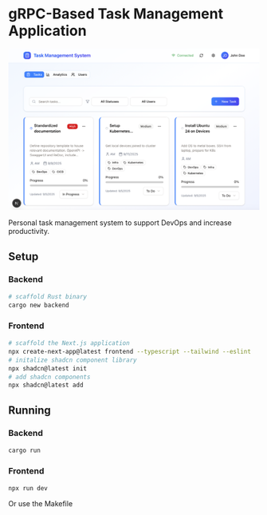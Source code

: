# gRPC-Based Task Management Application

![Home](docs/assets/tasks.png)

Personal task management system to support DevOps and increase productivity.

## Setup

### Backend
```bash
# scaffold Rust binary
cargo new backend
```

### Frontend
```bash
# scaffold the Next.js application
npx create-next-app@latest frontend --typescript --tailwind --eslint
# initalize shadcn component library
npx shadcn@latest init
# add shadcn components
npx shadcn@latest add 
```

## Running
### Backend
```bash
cargo run
```

### Frontend
```bash
npx run dev
```

Or use the Makefile
